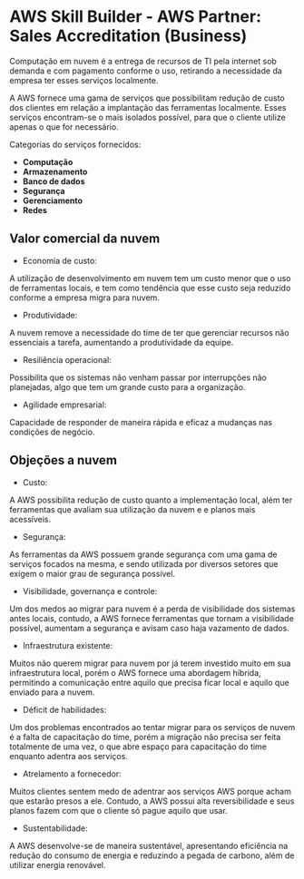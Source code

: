 # AWS Skill Builder - AWS Partner: Sales Accreditation (Business) 

Computação em nuvem é a entrega de recursos de TI pela internet sob demanda e com pagamento conforme o uso, retirando a necessidade da empresa ter esses serviços localmente.

A AWS fornece uma gama de serviços que possibilitam redução de custo dos clientes em relação a implantação das ferramentas localmente. Esses serviços encontram-se o mais isolados possível, para que o cliente utilize apenas o que for necessário.

Categorias do serviços fornecidos:

- **Computação**
- **Armazenamento**
- **Banco de dados**
- **Segurança**
- **Gerenciamento**
- **Redes**

## Valor comercial da nuvem

- Economia de custo:

A utilização de desenvolvimento em nuvem tem um custo menor que o uso de ferramentas locais, e tem como tendência que esse custo seja reduzido conforme a empresa migra para nuvem.

- Produtividade:

A nuvem remove a necessidade do time de ter que gerenciar recursos não essenciais a tarefa, aumentando a produtividade da equipe.

- Resiliência operacional:

Possibilita que os sistemas não venham passar por interrupções não planejadas, algo que tem um grande custo para a organização.

- Agilidade empresarial:

Capacidade de responder de maneira rápida e eficaz a mudanças nas condições de negócio.

## Objeções a nuvem

- Custo:

A AWS possibilita redução de custo quanto a implementação local, além ter ferramentas que avaliam sua utilização da nuvem e e planos mais acessíveis.

- Segurança:

As ferramentas da AWS possuem grande segurança com uma gama de serviços focados na mesma, e sendo utilizada por diversos setores que exigem o maior grau de segurança possível.

- Visibilidade, governança e controle:

Um dos medos ao migrar para nuvem é a perda de visibilidade dos sistemas antes locais, contudo, a AWS fornece ferramentas que tornam a visibilidade possível, aumentam a segurança e avisam caso haja vazamento de dados.

- Infraestrutura existente:

Muitos não querem migrar para nuvem por já terem investido muito em sua infraestrutura local, porém o  AWS fornece uma abordagem híbrida, permitindo a comunicação entre aquilo que precisa ficar local e aquilo que enviado para a nuvem.

- Déficit de habilidades:

Um dos problemas encontrados ao tentar migrar para os serviços de nuvem é a falta de capacitação do time, porém a migração não precisa ser feita totalmente de uma vez, o que abre espaço para capacitação do time enquanto adentra aos serviços.

- Atrelamento a fornecedor:

Muitos clientes sentem medo de adentrar aos serviços AWS porque acham que estarão presos a ele. Contudo, a AWS possui alta reversibilidade e seus planos fazem com que o cliente só pague aquilo que usar.

- Sustentabilidade:

A AWS desenvolve-se de maneira sustentável, apresentando eficiência na redução do consumo de energia e reduzindo a pegada de carbono, além de utilizar energia renovável.